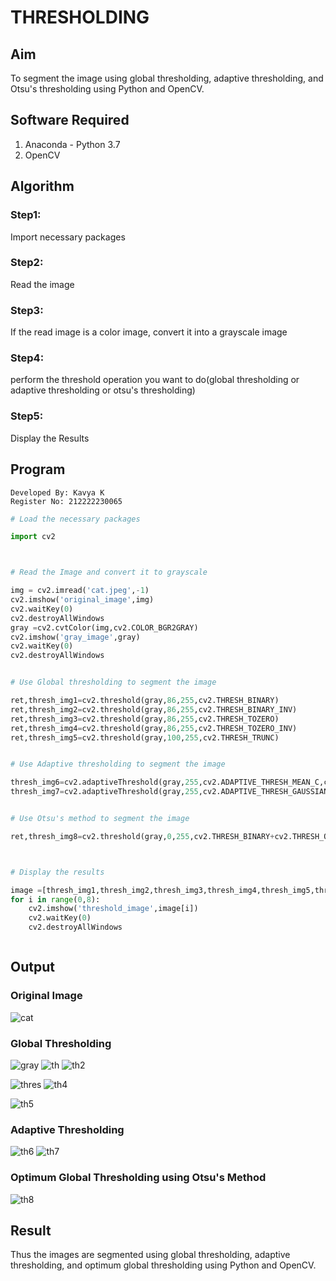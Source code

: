 # THRESHOLDING
## Aim
To segment the image using global thresholding, adaptive thresholding, and Otsu's thresholding using Python and OpenCV.

## Software Required
1. Anaconda - Python 3.7
2. OpenCV

## Algorithm

### Step1:
Import necessary packages

### Step2:
Read the image

### Step3:
If the read image is a color image, convert it into a grayscale image

### Step4:
perform the threshold operation you want to do(global thresholding or adaptive thresholding or otsu's 
thresholding)

### Step5:
Display the Results


## Program
```
Developed By: Kavya K
Register No: 212222230065
```
```python
# Load the necessary packages

import cv2



# Read the Image and convert it to grayscale

img = cv2.imread('cat.jpeg',-1)
cv2.imshow('original_image',img)
cv2.waitKey(0)
cv2.destroyAllWindows
gray =cv2.cvtColor(img,cv2.COLOR_BGR2GRAY)
cv2.imshow('gray_image',gray)
cv2.waitKey(0)
cv2.destroyAllWindows


# Use Global thresholding to segment the image

ret,thresh_img1=cv2.threshold(gray,86,255,cv2.THRESH_BINARY)
ret,thresh_img2=cv2.threshold(gray,86,255,cv2.THRESH_BINARY_INV)
ret,thresh_img3=cv2.threshold(gray,86,255,cv2.THRESH_TOZERO)
ret,thresh_img4=cv2.threshold(gray,86,255,cv2.THRESH_TOZERO_INV)
ret,thresh_img5=cv2.threshold(gray,100,255,cv2.THRESH_TRUNC)


# Use Adaptive thresholding to segment the image

thresh_img6=cv2.adaptiveThreshold(gray,255,cv2.ADAPTIVE_THRESH_MEAN_C,cv2.THRESH_BINARY,11,2)
thresh_img7=cv2.adaptiveThreshold(gray,255,cv2.ADAPTIVE_THRESH_GAUSSIAN_C,cv2.THRESH_BINARY,11,2)


# Use Otsu's method to segment the image 

ret,thresh_img8=cv2.threshold(gray,0,255,cv2.THRESH_BINARY+cv2.THRESH_OTSU)



# Display the results

image =[thresh_img1,thresh_img2,thresh_img3,thresh_img4,thresh_img5,thresh_img6,thresh_img7,thresh_img8]
for i in range(0,8):
    cv2.imshow('threshold_image',image[i])
    cv2.waitKey(0)
    cv2.destroyAllWindows



```
## Output

### Original Image
![cat](https://github.com/JEEVAABI/THRESHOLDING/assets/93427098/d44da6eb-514b-4e70-9d92-0b7d2afd6440)


### Global Thresholding
![gray](https://github.com/JEEVAABI/THRESHOLDING/assets/93427098/db29fe08-9984-41a6-8607-cbee9c62e658)
![th](https://github.com/JEEVAABI/THRESHOLDING/assets/93427098/c90055a5-652f-48b2-a508-3c21de9d3200)
![th2](https://github.com/JEEVAABI/THRESHOLDING/assets/93427098/50bc9f0d-7e92-4594-98b7-2774346ff021)

![thres](https://github.com/JEEVAABI/THRESHOLDING/assets/93427098/6e305238-b148-40b4-b598-720d50d25217)
![th4](https://github.com/JEEVAABI/THRESHOLDING/assets/93427098/9b4e480a-c6be-4fe0-a81a-b8b5012095fd)

![th5](https://github.com/JEEVAABI/THRESHOLDING/assets/93427098/00ff5bef-3ad3-4a50-8835-583623641bb0)



### Adaptive Thresholding
![th6](https://github.com/JEEVAABI/THRESHOLDING/assets/93427098/799611cc-5ef7-455b-ae3e-88cbdc9201b8)
![th7](https://github.com/JEEVAABI/THRESHOLDING/assets/93427098/65b7171a-c86d-45a3-8903-8f5b707cc91b)




### Optimum Global Thresholding using Otsu's Method
![th8](https://github.com/JEEVAABI/THRESHOLDING/assets/93427098/93bb0472-6357-4dba-a60d-a82c7ea4d60b)



## Result
Thus the images are segmented using global thresholding, adaptive thresholding, and optimum global thresholding using Python and OpenCV.

